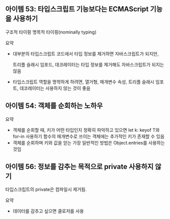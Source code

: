 ## 아이템 53: 타입스크립트 기능보다는 ECMAScript 기능을 사용하기

구조적 타이핑
명목적 타이핑(nominally typing)

요약

* 대부분의 타입스크립트 코드에서 타입 정보를 제거하면 자바스크립트가 되지만, 

    트리플 슬래시 임포드, 데코레이터는 타입 정보를 제거해도 자바스크립트가 되지는 않음

* 타입스크립트 역할을 명학하게 하려면, 열거형, 매개변수 속성, 트리플 슬래시 임포트, 데코레이터는 사용하지 않는 것이 좋음

## 아이템 54: 객체를 순회하는 노하우

요약

* 객체를 순회할 때, 키가 어떤 타입인지 정확히 파악하고 있으면 let k: keyof T와 for-in 사용하기
    함수의 매개변수로 쓰이는 객체에는 추가적인 키가 존재할 수 있음
* 객체를 순회하며 키와 값을 얻는 가장 일반적인 방법은 Object.entries를 사용하는 것임

## 아이템 56: 정보를 감추는 목적으로 private 사용하지 않기

타입스크립트의 private은 컴파일시 제거됨.

요약

* 데이터를 감추고 싶으면 클로저를 사용